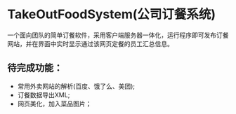 # TakeOutFoodSystem(公司订餐系统)
一个面向团队的简单订餐软件，采用客户端服务器一体化，运行程序即可发布订餐网站，并在界面中实时显示通过该网页定餐的员工汇总信息。<br>
## 待完成功能：<br>
* 常用外卖网站的解析(百度、饿了么、美团);<br>
* 订餐数据导出XML;<br>
* 网页美化，加入菜品图片；<br>
